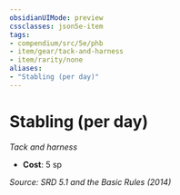 ```yaml
---
obsidianUIMode: preview
cssclasses: json5e-item
tags:
- compendium/src/5e/phb
- item/gear/tack-and-harness
- item/rarity/none
aliases: 
- "Stabling (per day)"
---
```

# Stabling (per day)
*Tack and harness*  

- **Cost**: 5 sp

*Source: SRD 5.1 and the Basic Rules (2014)*